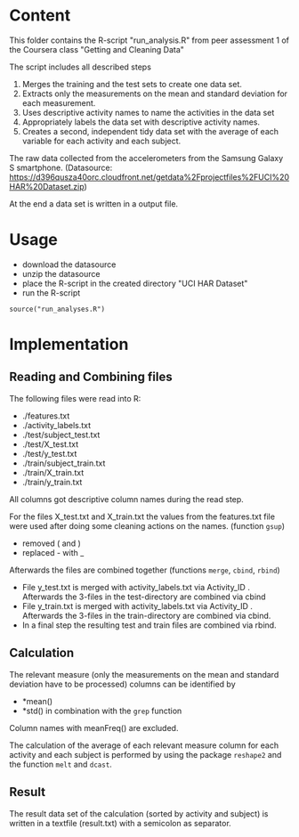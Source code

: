 Content
=========================
This folder contains the R-script "run_analysis.R" from peer assessment 1 of the Coursera class "Getting and Cleaning Data" 

The script includes all described steps 
1. Merges the training and the test sets to create one data set.
2. Extracts only the measurements on the mean and standard deviation for each measurement. 
3. Uses descriptive activity names to name the activities in the data set
4. Appropriately labels the data set with descriptive activity names. 
5. Creates a second, independent tidy data set with the average of each variable for each activity and each subject. 

The raw data collected from the accelerometers from the Samsung Galaxy S smartphone.
(Datasource: https://d396qusza40orc.cloudfront.net/getdata%2Fprojectfiles%2FUCI%20HAR%20Dataset.zip)

At the end a data set is written in a output file.


Usage
=========================
- download the datasource
- unzip the datasource
- place the R-script in the created directory "UCI HAR Dataset"
- run the R-script
```
source("run_analyses.R")
```

Implementation
=========================
Reading and Combining files 
------
The following files were read into R:
- ./features.txt
- ./activity_labels.txt
- ./test/subject_test.txt
- ./test/X_test.txt
- ./test/y_test.txt
- ./train/subject_train.txt
- ./train/X_train.txt
- ./train/y_train.txt

All columns got descriptive column names during the read step.

For the files X_test.txt and X_train.txt the values from the features.txt file were used 
after doing some cleaning actions on the names. (function ```gsup```)
- removed ( and )
- replaced - with _

Afterwards the files are combined together (functions ```merge```, ```cbind```, ```rbind```)
- File y_test.txt is merged with activity_labels.txt via Activity_ID . Afterwards the 3-files in the test-directory are combined via cbind
- File y_train.txt is merged with activity_labels.txt via Activity_ID . Afterwards the 3-files in the train-directory are combined via cbind.
- In a final step the resulting test and train files are combined via rbind.

Calculation
-------
The relevant measure (only the measurements on the mean and standard deviation have to be processed) columns can be identified by 
- *mean()
- *std()
in combination with the ```grep``` function

Column names with meanFreq() are excluded.

The calculation of the average of each relevant measure column for each activity and each subject is performed by using the package ```reshape2``` and the function ```melt``` and ```dcast```.

Result
------
The result data set of the calculation (sorted by activity and subject) is written in a textfile (result.txt) with a semicolon as separator.
